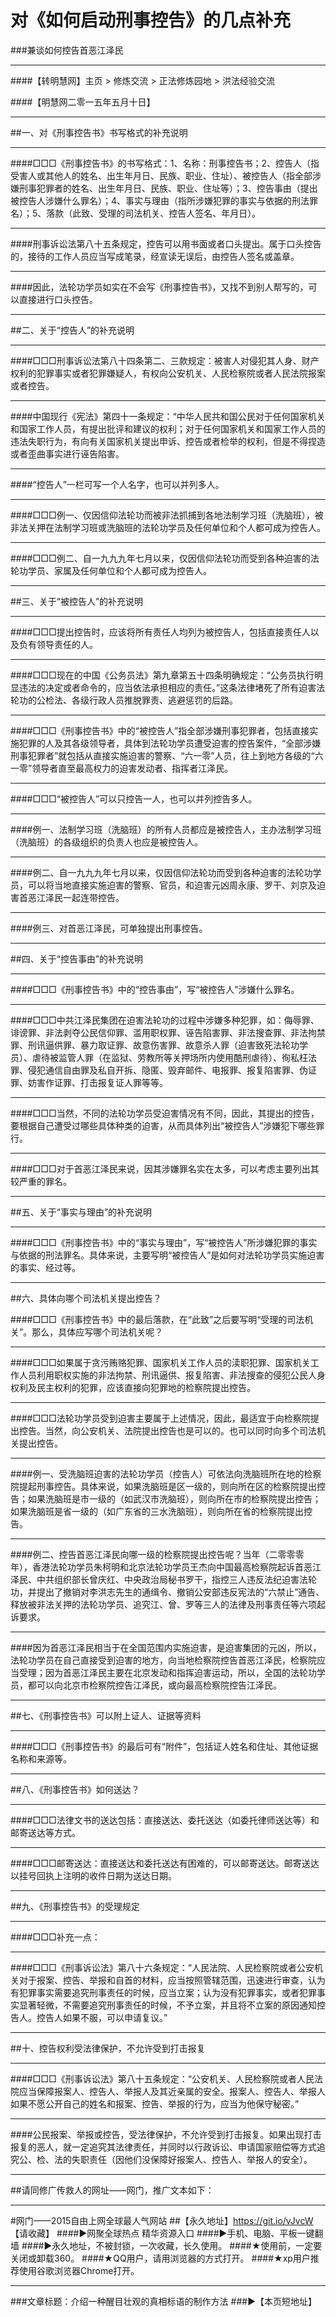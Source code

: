 # 对《如何启动刑事控告》的几点补充
###兼谈如何控告首恶江泽民
***
####【转明慧网】主页 > 修炼交流 > 正法修炼园地 > 洪法经验交流

####【明慧网二零一五年五月十日】
***
##一、对《刑事控告书》书写格式的补充说明
***
####□□□《刑事控告书》的书写格式：1、名称：刑事控告书；2、控告人（指受害人或其他人的姓名、出生年月日、民族、职业、住址）、被控告人（指全部涉嫌刑事犯罪者的姓名、出生年月日、民族、职业、住址等）；3、控告事由（提出被控告人涉嫌什么罪名）；4、事实与理由（指所涉嫌犯罪的事实与依据的刑法罪名）；5、落款（此致、受理的司法机关、控告人签名、年月日）。
***
####刑事诉讼法第八十五条规定，控告可以用书面或者口头提出。属于口头控告的，接待的工作人员应当写成笔录，经宣读无误后，由控告人签名或盖章。
***
####因此，法轮功学员如实在不会写《刑事控告书》，又找不到别人帮写的，可以直接进行口头控告。
***
##二、关于“控告人”的补充说明
***
####□□□刑事诉讼法第八十四条第二、三款规定：被害人对侵犯其人身、财产权利的犯罪事实或者犯罪嫌疑人，有权向公安机关、人民检察院或者人民法院报案或者控告。
***
####中国现行《宪法》第四十一条规定：“中华人民共和国公民对于任何国家机关和国家工作人员，有提出批评和建议的权利；对于任何国家机关和国家工作人员的违法失职行为，有向有关国家机关提出申诉、控告或者检举的权利，但是不得捏造或者歪曲事实进行诬告陷害。
***
####“控告人”一栏可写一个人名字，也可以并列多人。
***
####□□□例一、仅因信仰法轮功而被非法抓捕到各地法制学习班（洗脑班），被非法关押在法制学习班或洗脑班的法轮功学员及任何单位和个人都可成为控告人。
***
####□□□例二、自一九九九年七月以来，仅因信仰法轮功而受到各种迫害的法轮功学员、家属及任何单位和个人都可成为控告人。
***
##三、关于“被控告人”的补充说明
***
####□□□提出控告时，应该将所有责任人均列为被控告人，包括直接责任人以及负有领导责任的人。
***
####□□□现在的中国《公务员法》第九章第五十四条明确规定：“公务员执行明显违法的决定或者命令的，应当依法承担相应的责任。”这条法律堵死了所有迫害法轮功的公检法、各级行政人员推脱罪责、逃避惩罚的后路。
***
####□□□《刑事控告书》中的“被控告人”指全部涉嫌刑事犯罪者，包括直接实施犯罪的人及其各级领导者，具体到法轮功学员遭受迫害的控告案件，“全部涉嫌刑事犯罪者”就包括从直接实施迫害的警察、“六一零”人员，往上到地方各级的“六一零”领导者直至最高权力的迫害发动者、指挥者江泽民。
***
####□□□“被控告人”可以只控告一人，也可以并列控告多人。
***
####例一、法制学习班（洗脑班）的所有人员都应是被控告人，主办法制学习班（洗脑班）的各级组织的负责人也应是被控告人。
***
####例二、自一九九九年七月以来，仅因信仰法轮功而受到各种迫害的法轮功学员，可以将当地直接实施迫害的警察、官员，和迫害元凶周永康、罗干、刘京及迫害首恶江泽民一起连带控告。
***
####例三、对首恶江泽民，可单独提出刑事控告。
***
##四、关于“控告事由”的补充说明
***
####□□□《刑事控告书》中的“控告事由”，写“被控告人”涉嫌什么罪名。
***
####□□□中共江泽民集团在迫害法轮功的过程中涉嫌多种犯罪，如：侮辱罪、诽谤罪、非法剥夺公民信仰罪、滥用职权罪、诬告陷害罪、非法搜查罪、非法拘禁罪、刑讯逼供罪、暴力取证罪、故意伤害罪、故意杀人罪（迫害致死法轮功学员）、虐待被监管人罪（在监狱、劳教所等关押场所内使用酷刑虐待）、徇私枉法罪、侵犯通信自由罪及私自开拆、隐匿、毁弃邮件、电报罪、报复陷害罪、伪证罪、妨害作证罪、打击报复证人罪等等。
***
####□□□当然，不同的法轮功学员受迫害情况有不同，因此，其提出的控告，要根据自己遭受过哪些具体种类的迫害，从而具体列出“被控告人”涉嫌犯下哪些罪行。
***
####□□□对于首恶江泽民来说，因其涉嫌罪名实在太多，可以考虑主要列出其较严重的罪名。
***
##五、关于“事实与理由”的补充说明
***
####□□□《刑事控告书》中的“事实与理由”，写“被控告人”所涉嫌犯罪的事实与依据的刑法罪名。具体来说，主要写明“被控告人”是如何对法轮功学员实施迫害的事实、经过等。
***
##六、具体向哪个司法机关提出控告？

####□□□《刑事控告书》中的最后落款，在“此致”之后要写明“受理的司法机关”。那么，具体应写哪个司法机关呢？
***
####□□□如果属于贪污贿赂犯罪、国家机关工作人员的渎职犯罪、国家机关工作人员利用职权实施的非法拘禁、刑讯逼供、报复陷害、非法搜查的侵犯公民人身权利及民主权利的犯罪，应该直接向犯罪地的检察院提出控告。
***
####□□□法轮功学员受到迫害主要属于上述情况，因此，最适宜于向检察院提出控告。当然，向公安机关、法院提出控告也是可以的。也可以同时向多个司法机关提出控告。
***
####例一、受洗脑班迫害的法轮功学员（控告人）可依法向洗脑班所在地的检察院提起刑事控告。具体来说，如果洗脑班是区一级的，则向所在区的检察院提出控告；如果洗脑班是市一级的（如武汉市洗脑班），则向所在市的检察院提出控告；如果洗脑班是省一级的（如广东省的三水洗脑班），则向所在省的检察院提出控告。
***
####例二、控告首恶江泽民向哪一级的检察院提出控告呢？当年（二零零零年），香港法轮功学员朱柯明和北京法轮功学员王杰向中国最高检察院起诉首恶江泽民、中共组织部长曾庆红、中央政治局秘书罗干，指控三人违反法纪迫害法轮功，并提出了撤销对李洪志先生的通缉令、撤销公安部违反宪法的“六禁止”通告、释放被非法关押的法轮功学员、追究江、曾、罗等三人的法律及刑事责任等六项起诉要求。
***
####因为首恶江泽民相当于在全国范围内实施迫害，是迫害集团的元凶，所以，法轮功学员在自己直接受到迫害的地方，向当地检察院控告首恶江泽民，检察院应当受理；因为首恶江泽民主要在北京发动和指挥迫害运动，所以，全国的法轮功学员，都可以向北京市检察院控告江泽民，或向最高检察院控告江泽民。
***
##七、《刑事控告书》可以附上证人、证据等资料
***
####□□□《刑事控告书》的最后可有“附件”，包括证人姓名和住址、其他证据名称和来源等。
***
##八、《刑事控告书》如何送达？
***
####□□□法律文书的送达包括：直接送达、委托送达（如委托律师送达等）和邮寄送达等方式。
***
####□□□邮寄送达：直接送达和委托送达有困难的，可以邮寄送达。邮寄送达以挂号回执上注明的收件日期为送达日期。
***
##九、《刑事控告书》的受理规定
***
####□□□补充一点：
***
####□□□《刑事诉讼法》第八十六条规定：“人民法院、人民检察院或者公安机关对于报案、控告、举报和自首的材料，应当按照管辖范围，迅速进行审查，认为有犯罪事实需要追究刑事责任的时候，应当立案；认为没有犯罪事实，或者犯罪事实显著轻微，不需要追究刑事责任的时候，不予立案，并且将不立案的原因通知控告人。控告人如果不服，可以申请复议。”
***
##十、控告权利受法律保护，不允许受到打击报复
***
####□□□《刑事诉讼法》第八十五条规定：“公安机关、人民检察院或者人民法院应当保障报案人、控告人、举报人及其近亲属的安全。报案人、控告人、举报人如果不愿公开自己的姓名和报案、控告、举报的行为，应当为他保守秘密。”
***
####公民报案、举报或控告，受法律保护，不允许受到打击报复。如果出现打击报复的恶人，就一定追究其法律责任，并同时以行政诉讼、申请国家赔偿等方式追究公、检、法的失职责任（因他们没保障好报案人、控告人、举报人的安全）。
***
##请同修广传救人的网址——网门，推广文本如下：
***
#网门——2015自由上网全球最人气网站
##【永久地址】https://git.io/vJvcW 【请收藏】
####►网聚全球热点 精华资源入口
####►手机、电脑、平板一键翻墙
####►永久地址，不被封锁，一次收藏，长久使用。
####★使用前，一定要关闭或卸载360。
####★QQ用户，请用浏览器的方式打开。
####★xp用户推荐使用谷歌浏览器Chrome打开。
***
###文章标题：介绍一种醒目壮观的真相标语的制作方法
###►【本页短地址】
